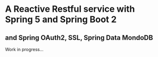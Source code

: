 # A Reactive Restful service with Spring 5 and Spring Boot 2
## and Spring OAuth2, SSL, Spring Data MondoDB

Work in progress...